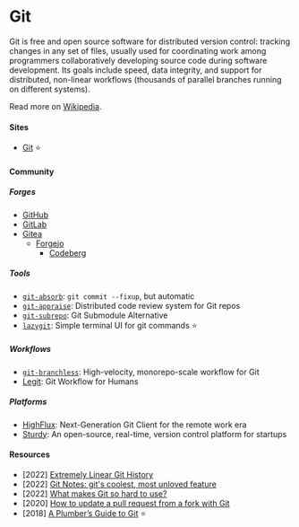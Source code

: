 # Git

Git is free and open source software for distributed version control: tracking changes in any set of files, usually used for coordinating work among programmers collaboratively developing source code during software development. Its goals include speed, data integrity, and support for distributed, non-linear workflows (thousands of parallel branches running on different systems).

Read more on [Wikipedia](https://en.wikipedia.org/wiki/Git).

#### Sites
- [Git](https://git-scm.com) ⭐

#### Community

##### Forges
- [GitHub](https://github.com)
- [GitLab](https://gitlab.com)
- [Gitea](https://gitea.io)
    - [Forgejo](https://forgejo.org)
        - [Codeberg](https://codeberg.org)

##### Tools
- [`git-absorb`](https://github.com/tummychow/git-absorb): `git commit --fixup`, but automatic
- [`git-appraise`](https://github.com/google/git-appraise): Distributed code review system for Git repos
- [`git-subrepo`](https://github.com/ingydotnet/git-subrepo): Git Submodule Alternative
- [`lazygit`](https://github.com/jesseduffield/lazygit): Simple terminal UI for git commands ⭐

##### Workflows
- [`git-branchless`](https://github.com/arxanas/git-branchless): High-velocity, monorepo-scale workflow for Git
- [Legit](https://github.com/frostming/legit): Git Workflow for Humans

##### Platforms
- [HighFlux](https://www.highflux.io): Next-Generation Git Client for the remote work era
- [Sturdy](https://github.com/sturdy-dev/sturdy): An open-source, real-time, version control platform for startups

#### Resources
- [2022] [Extremely Linear Git History](https://westling.dev/b/extremely-linear-git)
- [2022] [Git Notes: git's coolest, most unloved feature](https://tylercipriani.com/blog/2022/11/19/git-notes-gits-coolest-most-unloved-feature)
- [2022] [What makes Git so hard to use?](https://www.highflux.io/blog/what-makes-git-hard-to-use)
- [2020] [How to update a pull request from a fork with Git](https://monicalent.com/blog/2020/05/03/update-pull-request-from-fork-git)
- [2018] [A Plumber’s Guide to Git](https://alexwlchan.net/a-plumbers-guide-to-git) ⭐
